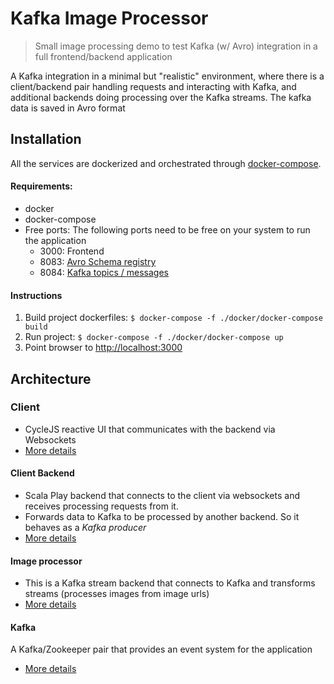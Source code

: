 Kafka Image Processor 
=====================

> Small image processing demo to test Kafka (w/ Avro) integration in a full frontend/backend application

A Kafka integration in a minimal but "realistic" environment, where there is a client/backend pair handling requests and interacting with Kafka, 
and additional backends doing processing over the Kafka streams. The kafka data is saved in Avro format

## Installation

All the services are dockerized and orchestrated through [docker-compose](./docker).

#### Requirements:

- docker
- docker-compose
- Free ports: The following ports need to be free on your system to run the application 
    - 3000: Frontend 
    - 8083: [Avro Schema registry](http://localhost:8083)
    - 8084: [Kafka topics / messages](http://localhost:8084)

#### Instructions

1. Build project dockerfiles: `$ docker-compose -f ./docker/docker-compose build`
2. Run project: `$ docker-compose -f ./docker/docker-compose up`
3. Point browser to [http://localhost:3000](http://localhost:3000)

## Architecture

### Client 

- CycleJS reactive UI that communicates with the backend via Websockets 
- [More details](./ui)

#### Client Backend 

- Scala Play backend that connects to the client via websockets and receives processing requests from it. 
- Forwards data to Kafka to be processed by another backend. So it behaves as a *Kafka producer*
- [More details](./ui-backend)
   
#### Image processor 

- This is a Kafka stream backend that connects to Kafka and transforms streams (processes images from image urls)
- [More details](./processor)

#### Kafka

A Kafka/Zookeeper pair that provides an event system for the application
- [More details](./docker/kafka)
